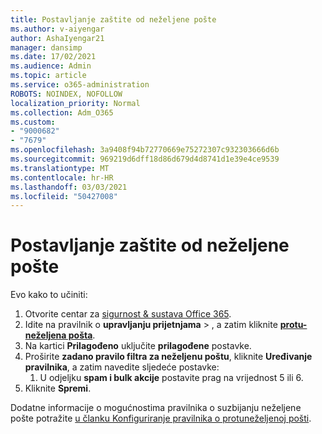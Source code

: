 ```yaml
---
title: Postavljanje zaštite od neželjene pošte
ms.author: v-aiyengar
author: AshaIyengar21
manager: dansimp
ms.date: 17/02/2021
ms.audience: Admin
ms.topic: article
ms.service: o365-administration
ROBOTS: NOINDEX, NOFOLLOW
localization_priority: Normal
ms.collection: Adm_O365
ms.custom:
- "9000682"
- "7679"
ms.openlocfilehash: 3a9408f94b72770669e75272307c932303666d6b
ms.sourcegitcommit: 969219d6dff18d86d679d4d8741d1e39e4ce9539
ms.translationtype: MT
ms.contentlocale: hr-HR
ms.lasthandoff: 03/03/2021
ms.locfileid: "50427008"
---
```

# <a name="set-up-an-anti-spam-protection"></a>Postavljanje zaštite od neželjene pošte

Evo kako to učiniti:

1. Otvorite centar za [sigurnost & sustava Office 365](https://go.microsoft.com/fwlink/p/?linkid=2077143).
1. Idite na pravilnik o **upravljanju prijetnjama**  >  , a zatim kliknite **[protu-neželjena pošta](https://go.microsoft.com/fwlink/p/?linkid=2077143)**.
1. Na kartici **Prilagođeno** uključite **prilagođene** postavke.
1. Proširite **zadano pravilo filtra za neželjenu poštu**, kliknite **Uređivanje pravilnika**, a zatim navedite sljedeće postavke:
    1. U odjeljku **spam i bulk akcije** postavite prag na vrijednost 5 ili 6.
1. Kliknite **Spremi**.

Dodatne informacije o mogućnostima pravilnika o suzbijanju neželjene pošte potražite [u članku Konfiguriranje pravilnika o protuneželjenoj pošti](https://go.microsoft.com/fwlink/?linkid=2092051).
